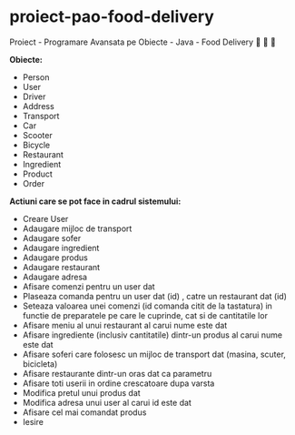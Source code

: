 # proiect-pao-food-delivery
Proiect - Programare Avansata pe Obiecte - Java - Food Delivery :pizza: :hamburger: :clinking_glasses:

**Obiecte:**
- Person
- User
- Driver
- Address
- Transport
- Car
- Scooter
- Bicycle
- Restaurant
- Ingredient
- Product
- Order

**Actiuni care se pot face in cadrul sistemului:**
- Creare User
- Adaugare mijloc de transport
- Adaugare sofer
- Adaugare ingredient
- Adaugare produs
- Adaugare restaurant
- Adaugare adresa
- Afisare comenzi pentru un user dat
- Plaseaza comanda pentru un user dat (id) , catre un restaurant dat (id)
- Seteaza valoarea unei comenzi (id comanda citit de la tastatura) in functie de preparatele pe care le cuprinde, cat si de cantitatile lor
- Afisare meniu al unui restaurant al carui nume este dat
- Afisare ingrediente (inclusiv cantitatile) dintr-un produs al carui nume este dat
- Afisare soferi care folosesc un mijloc de transport dat (masina, scuter, bicicleta)
- Afisare restaurante dintr-un oras dat ca parametru
- Afisare toti userii in ordine crescatoare dupa varsta
- Modifica pretul unui produs dat
- Modifica adresa unui user al carui id este dat
- Afisare cel mai comandat produs
- Iesire

